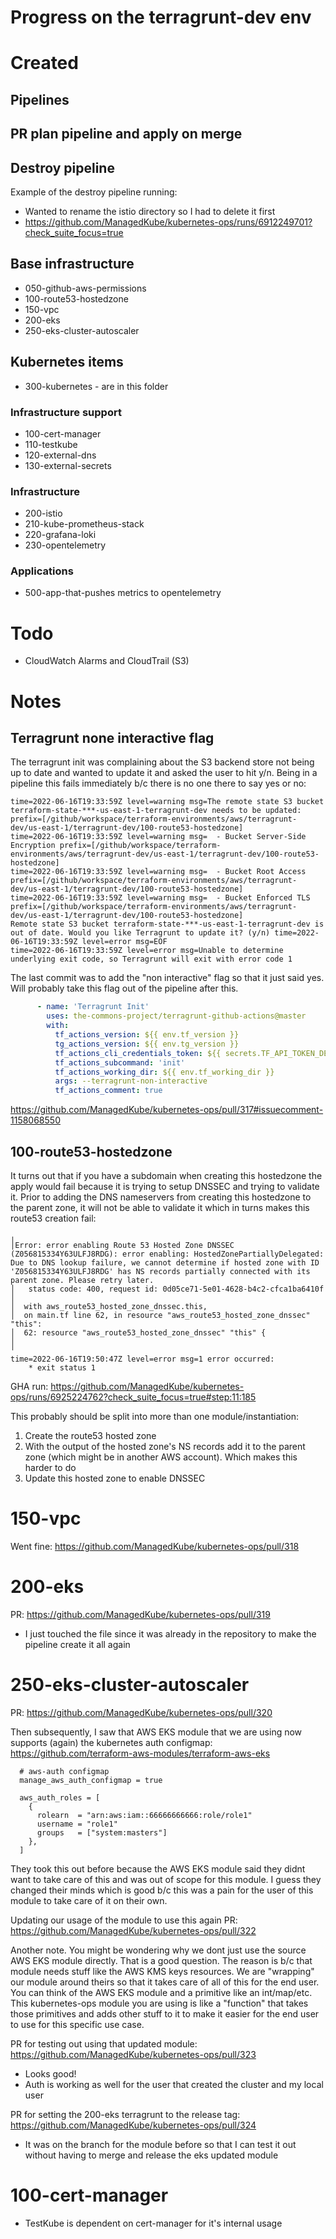 # Progress on the terragrunt-dev env

# Created

## Pipelines

## PR plan pipeline and apply on merge

## Destroy pipeline
Example of the destroy pipeline running:
* Wanted to rename the istio directory so I had to delete it first
* https://github.com/ManagedKube/kubernetes-ops/runs/6912249701?check_suite_focus=true

## Base infrastructure
* 050-github-aws-permissions 
* 100-route53-hostedzone     
* 150-vpc
* 200-eks
* 250-eks-cluster-autoscaler

## Kubernetes items
* 300-kubernetes - are in this folder

### Infrastructure support
* 100-cert-manager
* 110-testkube
* 120-external-dns
* 130-external-secrets


### Infrastructure
* 200-istio
* 210-kube-prometheus-stack
* 220-grafana-loki
* 230-opentelemetry

### Applications
* 500-app-that-pushes metrics to opentelemetry

# Todo
* CloudWatch Alarms and CloudTrail (S3)


# Notes

## Terragrunt none interactive flag

The terragrunt init was complaining about the S3 backend store not being up to date and wanted to update it and asked the user to hit y/n.  Being in a pipeline this fails immediately b/c there is no one there to say yes or no:

```
time=2022-06-16T19:33:59Z level=warning msg=The remote state S3 bucket terraform-state-***-us-east-1-terragrunt-dev needs to be updated: prefix=[/github/workspace/terraform-environments/aws/terragrunt-dev/us-east-1/terragrunt-dev/100-route53-hostedzone] 
time=2022-06-16T19:33:59Z level=warning msg=  - Bucket Server-Side Encryption prefix=[/github/workspace/terraform-environments/aws/terragrunt-dev/us-east-1/terragrunt-dev/100-route53-hostedzone] 
time=2022-06-16T19:33:59Z level=warning msg=  - Bucket Root Access prefix=[/github/workspace/terraform-environments/aws/terragrunt-dev/us-east-1/terragrunt-dev/100-route53-hostedzone] 
time=2022-06-16T19:33:59Z level=warning msg=  - Bucket Enforced TLS prefix=[/github/workspace/terraform-environments/aws/terragrunt-dev/us-east-1/terragrunt-dev/100-route53-hostedzone] 
Remote state S3 bucket terraform-state-***-us-east-1-terragrunt-dev is out of date. Would you like Terragrunt to update it? (y/n) time=2022-06-16T19:33:59Z level=error msg=EOF
time=2022-06-16T19:33:59Z level=error msg=Unable to determine underlying exit code, so Terragrunt will exit with error code 1
```

The last commit was to add the "non interactive" flag so that it just said yes.  Will probably take this flag out of the pipeline after this.

```yaml
      - name: 'Terragrunt Init'
        uses: the-commons-project/terragrunt-github-actions@master
        with:
          tf_actions_version: ${{ env.tf_version }}
          tg_actions_version: ${{ env.tg_version }}
          tf_actions_cli_credentials_token: ${{ secrets.TF_API_TOKEN_DEV }}
          tf_actions_subcommand: 'init'
          tf_actions_working_dir: ${{ env.tf_working_dir }}
          args: --terragrunt-non-interactive
          tf_actions_comment: true
```


https://github.com/ManagedKube/kubernetes-ops/pull/317#issuecomment-1158068550

## 100-route53-hostedzone
It turns out that if you have a subdomain when creating this hostedzone the apply would fail
because it is trying to setup DNSSEC and trying to validate it.  Prior to adding the DNS nameservers
from creating this hostedzone to the parent zone, it will not be able to validate it which in
turns makes this route53 creation fail:

```
╷
│Error: error enabling Route 53 Hosted Zone DNSSEC (Z056815334Y63ULFJ8RDG): error enabling: HostedZonePartiallyDelegated: Due to DNS lookup failure, we cannot determine if hosted zone with ID 'Z056815334Y63ULFJ8RDG' has NS records partially connected with its parent zone. Please retry later.
│	status code: 400, request id: 0d05ce71-5e01-4628-b4c2-cfca1ba6410f
│
│  with aws_route53_hosted_zone_dnssec.this,
│  on main.tf line 62, in resource "aws_route53_hosted_zone_dnssec" "this":
│  62: resource "aws_route53_hosted_zone_dnssec" "this" {
│
╵
time=2022-06-16T19:50:47Z level=error msg=1 error occurred:
	* exit status 1
```
GHA run: https://github.com/ManagedKube/kubernetes-ops/runs/6925224762?check_suite_focus=true#step:11:185

This probably should be split into more than one module/instantiation:
1. Create the route53 hosted zone
1. With the output of the hosted zone's NS records add it to the parent zone (which might be in another AWS account).  Which makes this harder to do
1. Update this hosted zone to enable DNSSEC

# 150-vpc

Went fine: https://github.com/ManagedKube/kubernetes-ops/pull/318

# 200-eks

PR: https://github.com/ManagedKube/kubernetes-ops/pull/319
* I just touched the file since it was already in the repository to make the pipeline create it all again

# 250-eks-cluster-autoscaler

PR: https://github.com/ManagedKube/kubernetes-ops/pull/320

Then subsequently, I saw that AWS EKS module that we are using now supports (again) the kubernetes
auth configmap: https://github.com/terraform-aws-modules/terraform-aws-eks

```
  # aws-auth configmap
  manage_aws_auth_configmap = true

  aws_auth_roles = [
    {
      rolearn  = "arn:aws:iam::66666666666:role/role1"
      username = "role1"
      groups   = ["system:masters"]
    },
  ]
```

They took this out before because the AWS EKS module said they didnt want to take care of this and
was out of scope for this module.  I guess they changed their minds which is good b/c this was
a pain for the user of this module to take care of it on their own.

Updating our usage of the module to use this again PR: https://github.com/ManagedKube/kubernetes-ops/pull/322

Another note.  You might be wondering why we dont just use the source AWS EKS module directly.  That is
a good question.  The reason is b/c that module needs stuff like the AWS KMS keys resources.  We are "wrapping"
our module around theirs so that it takes care of all of this for the end user.  You can think of the AWS EKS
module and a primitive like an int/map/etc.  This kubernetes-ops module you are using is like a "function" that
takes those primitives and adds other stuff to it to make it easier for the end user to use for this specific
use case.

PR for testing out using that updated module: https://github.com/ManagedKube/kubernetes-ops/pull/323
* Looks good!
* Auth is working as well for the user that created the cluster and my local user


PR for setting the 200-eks terragrunt to the release tag: https://github.com/ManagedKube/kubernetes-ops/pull/324
* It was on the branch for the module before so that I can test it out without having to merge and release the eks updated module

# 100-cert-manager

* TestKube is dependent on cert-manager for it's internal usage



